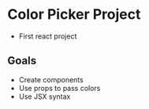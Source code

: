 # Color Picker Project
* First react project
## Goals
* Create components
* Use props to pass colors
* Use JSX syntax 